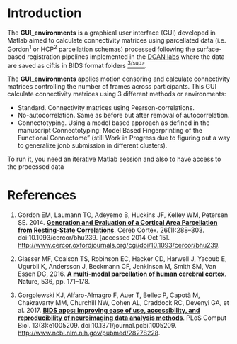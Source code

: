 # Introduction

The **GUI_environments** is a graphical user interface (GUI) developed in Matlab aimed to calculate connectivity matrices using parcellated data (i.e. Gordon[<sup>1</sup>](https://pubmed.ncbi.nlm.nih.gov/25316338/)  or HCP<sup>2</sup>  parcellation schemas) processed following the surface-based registration pipelines implemented in the [DCAN labs](https://www.ohsu.edu/school-of-medicine/developmental-cognition-and-neuroimaging-lab) where the data are saved as ciftis in BIDS format folders [<sup>3/sup>](https://pubmed.ncbi.nlm.nih.gov/28278228/).


The **GUI_environments** applies motion censoring and calculate connectivity matrices controlling the number of frames across participants. This GUI calculate connectivity matrices using 3 different methods or environments:

- Standard. Connectivity matrices using Pearson-correlations.
- No-autocorrelation. Same as before but after removal of autocorrelation.
- Connectotyping. Using a model based approach as defined in the manuscript Connectotyping: Model Based Fingerprinting of the Functional Connectome”  (still Work in Progress due to figuring out a way to generalize jonb submission in different clusters).

To run it, you need an iterative Matlab session and also to have access to the processed data


# References


1. Gordon EM, Laumann TO, Adeyemo B, Huckins JF, Kelley WM, Petersen SE. 2014. [**Generation and Evaluation of a Cortical Area Parcellation from Resting-State Correlations**](https://pubmed.ncbi.nlm.nih.gov/25316338/). Cereb Cortex. 26(1):288–303. doi:10.1093/cercor/bhu239. [accessed 2014 Oct 15]. http://www.cercor.oxfordjournals.org/cgi/doi/10.1093/cercor/bhu239.

1. Glasser MF, Coalson TS, Robinson EC, Hacker CD, Harwell J, Yacoub E, Ugurbil K, Andersson J, Beckmann CF, Jenkinson M, Smith SM, Van Essen DC, 2016. [**A multi-modal parcellation of human cerebral cortex**](https://pubmed.ncbi.nlm.nih.gov/27437579/). Nature, 536, pp. 171–178.

1. Gorgolewski KJ, Alfaro-Almagro F, Auer T, Bellec P, Capotă M, Chakravarty MM, Churchill NW, Cohen AL, Craddock RC, Devenyi GA, et al. 2017. [**BIDS apps: Improving ease of use, accessibility, and reproducibility of neuroimaging data analysis methods**](https://pubmed.ncbi.nlm.nih.gov/28278228/). PLoS Comput Biol. 13(3):e1005209. doi:10.1371/journal.pcbi.1005209. http://www.ncbi.nlm.nih.gov/pubmed/28278228.